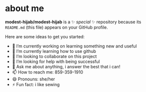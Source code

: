 # about me


**modest-hijab/modest-hijab** is a ✨ _special_ ✨ repository because its `README.md` (this file) appears on your GitHub profile.

Here are some ideas to get you started:

- 🔭 I’m currently working on learning something new and useful
- 🌱 I’m currently learning how to use github
- 👯 I’m looking to collaborate on this project
- 🤔 I’m looking for help with being successful
- 💬 Ask me about anything, i answer the best that i can!
- 📫 How to reach me: 859-359-1910
- 😄 Pronouns: she/her
- ⚡ Fun fact: i like sewing

